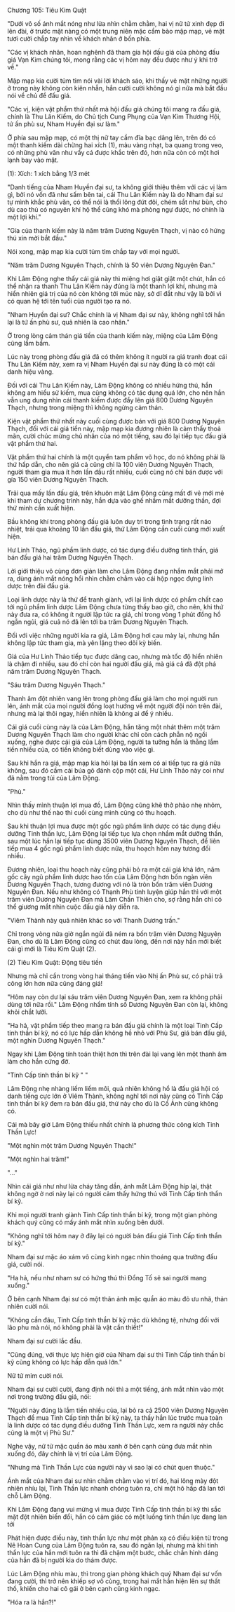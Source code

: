 




Chương 105: Tiêu Kim Quật


"Dưới vô số ánh mắt nóng như lửa nhìn chằm chằm, hai vị nữ tử xinh đẹp đi lên đài, ở trước mặt nàng có một trung niên mặc cẩm bào mập mạp, vẻ mặt tươi cười chắp tay nhìn về khách nhân ở bốn phía.

"Các vị khách nhân, hoan nghênh đã tham gia hội đấu giá của phòng đấu giá Vạn Kim chúng tôi, mong rằng các vị hôm nay đều được như ý khi trở về."

Mập mạp kia cười tủm tỉm nói vài lời khách sáo, khi thấy vẻ mặt những người ở trong này không còn kiên nhẫn, hắn cười cười không nó gì nữa mà bắt đầu nói về chủ đề đấu giá.

"Các vị, kiện vật phẩm thứ nhất mà hội đấu giá chúng tôi mang ra đấu giá, chính là Thu Lân Kiếm, do Chủ tịch Cung Phụng của Vạn Kim Thương Hội, tứ ấn phù sư, Nham Huyền đại sư làm."

Ở phía sau mập mạp, có một thị nữ tay cầm đĩa bạc dâng lên, trên đó có một thanh kiếm dài chừng hai xích (1), màu vàng nhạt, ba quang trong veo, có những phù văn như vẩy cá được khắc trên đó, hơn nữa còn có một hơi lạnh bay vào mặt.

(1): Xích: 1 xích bằng 1/3 mét

"Danh tiếng của Nham Huyền đại sư, ta không giới thiệu thêm với các vị làm gì, bởi nó vốn đã như sấm bên tai, cái Thu Lân Kiếm này là do Nham đại sư tự mình khắc phù văn, có thể nói là thổi lông đứt đôi, chém sắt như bùn, cho dù cao thủ có nguyên khí hộ thể cũng khó mà phòng ngự được, nó chính là một lợi khí."

"Gía của thanh kiếm này là năm trăm Dương Nguyên Thạch, vị nào có hứng thú xin mời bắt đầu."

Nói xong, mập mạp kia cười tủm tỉm chắp tay với mọi người.

"Năm trăm Dương Nguyên Thạch, chính là 50 viên Dương Nguyên Đan."

Khi Lâm Động nghe thấy cái giá này thì miệng hơi giật giật một chút, hắn có thể nhận ra thanh Thu Lân Kiếm này đúng là một thanh lợi khí, nhưng mà hiển nhiên giá trị của nó còn không tới múc này, sở dĩ đắt như vậy là bởi vì có quan hệ tới tên tuổi của người tạo ra nó.

"Nham Huyền đại sư? Chắc chính là vị Nham đại sư này, không nghĩ tới hắn lại là tứ ấn phù sư, quả nhiên là cao nhân."

Ở trong lòng cảm thán giá tiền của thanh kiếm này, miệng của Lâm Động cũng lẩm bẩm.

Lúc này trong phòng đấu giá đã có thêm không ít người ra giá tranh đoạt cái Thu Lân Kiếm này, xem ra vị Nham Huyền đại sư này đúng là có một cái danh hiệu vàng.

Đối với cái Thu Lân Kiếm này, Lâm Động không có nhiều hứng thú, hắn không am hiểu sử kiếm, mua cũng không có tác dụng quá lớn, cho nên hắn vẫn ung dung nhìn cái thanh kiếm được đẩy lên giá 800 Dương Nguyên Thạch, nhưng trong miệng thì không ngừng cảm thán.

Kiện vật phẩm thứ nhất này cuối cùng được bán với giá 800 Dương Nguyên Thạch, đối với cái giá tiền này, mập mạp kia đương nhiên là cảm thấy thoả mãn, cười chúc mừng chủ nhân của nó một tiếng, sau đó lại tiếp tục đấu giá vật phẩm thứ hai.

Vật phẩm thứ hai chính là một quyển tam phẩm võ học, do nó không phải là thứ hấp dẫn, cho nên giá cả cũng chỉ là 100 viên Dương Nguyên Thạch, người tham gia mua ít hơn lần đầu rất nhiều, cuối cùng nó chỉ bán được với gía 150 viên Dương Nguyên Thạch.

Trải qua mấy lần đấu giá, trên khuôn mặt Lâm Động cũng mất đi vẻ mới mẻ khi tham dự chương trình này, hắn dựa vào ghế nhắm mắt dưỡng thần, đợi thứ mình cần xuất hiện.

Bầu không khí trong phòng đấu giá luôn duy trì trong tình trạng rất náo nhiệt, trải qua khoảng 10 lần đấu giá, thứ Lâm Động cần cuối cùng mới xuất hiện.

Hư Linh Thảo, ngũ phẩm linh dược, có tác dụng điều dưỡng tinh thần, giá bán đấu giá hai trăm Dương Nguyên Thạch.

Lời giới thiệu vô cùng đơn giản làm cho Lâm Động đang nhắm mắt phải mở ra, dùng ánh mắt nóng hổi nhìn chằm chằm vào cái hộp ngọc đựng linh dược trên đài đấu giá.

Loại linh dược này là thứ để tranh giành, với lại linh dược có phẩm chất cao tới ngũ phẩm linh dược Lâm Động chưa từng thấy bao giờ, cho nên, khi thứ này đưa ra, có không ít người lập tức ra giá, chỉ trong vòng 1 phút đồng hồ ngắn ngủi, giá cuả nó đã lên tới ba trăm Dương Nguyên Thạch.

Đối với việc những người kia ra giá, Lâm Động hơi cau mày lại, nhưng hắn không lập tức tham gia, mà yên lặng theo dõi kỳ biến.

Giá của Hư Linh Thảo tiếp tục được dâng cao, nhưng mà tốc độ hiển nhiên là chậm đi nhiều, sau đó chỉ còn hai người đấu giá, mà giá cả đã đột phá năm trăm Dương Nguyên Thạch.

"Sáu trăm Dương Nguyên Thạch."

Thanh âm đột nhiên vang lên trong phòng đấu giá làm cho mọi người run lên, ánh mắt của mọi người đồng loạt hướng về một người đội nón trên đài, nhưng mà lại thôi ngay, hiển nhiên là không ai để ý nhiều.

Cái giá cuối cùng này là của Lâm Động, hắn tăng một nhát thêm một trăm Dương Nguyên Thạch làm cho người khác chỉ còn cách phẫn nộ ngồi xuống, nghe được cái giá của Lâm Động, người ta tưởng hắn là thằng lắm tiền nhiều của, có tiền không biết dùng vào việc gì.

Sau khi hắn ra giá, mập mạp kia hỏi lại ba lần xem có ai tiếp tục ra giá nữa không, sau đó cầm cái búa gõ đánh cộp một cái, Hư Linh Thảo này coi như đã nằm trong túi của Lâm Động.

"Phù."

Nhìn thấy mình thuận lợi mua đồ, Lâm Động cũng khẽ thở phào nhẹ nhõm, cho dù như thế nào thì cuối cùng mình cũng có thu hoạch.

Sau khi thuận lợi mua được một gốc ngũ phẩm linh dược có tác dụng điều dưỡng Tinh thần lực, Lâm Động lại tiếp tục lựa chọn nhắm mắt dưỡng thần, sau một lúc hắn lại tiếp tục dùng 3500 viên Dương Nguyên Thạch, để liên tiếp mua 4 gốc ngũ phẩm linh dược nữa, thu hoạch hôm nay tương đối nhiều.

Đương nhiên, loại thu hoạch này cũng phải bỏ ra một cái giá khá lớn, năm gốc cây ngũ phẩm linh dược hao tốn của Lâm Động hơn bốn ngàn viên Dương Nguyên Thạch, tương đương với nó là tròn bốn trăm viên Dương Nguyên Đan. Nếu như không có Thạnh Phù tinh luyện giúp hắn thì với một trăm viên Dương Nguyên Đan mà Lâm Chấn Thiên cho, sợ rằng hắn chỉ có thể giương mắt nhìn cuộc đấu giá này diễn ra.

"Viêm Thành này quả nhiên khác so với Thanh Dương trấn."

Chỉ trong vòng nửa giờ ngắn ngủi đã ném ra bốn trăm viên Dương Nguyên Đan, cho dù là Lâm Động cũng có chút đau lòng, đến nơi này hắn mới biết cái gì mới là Tiêu Kim Quật (2).

(2) Tiêu Kim Quật: Động tiêu tiền

Nhưng mà chỉ cần trong vòng hai tháng tiến vào Nhị ấn Phù sư, có phải trả công lớn hơn nữa cũng đáng giá!

"Hôm nay còn dư lại sáu trăm viên Dương Nguyên Đan, xem ra không phải dùng tới nữa rồi." Lâm Động nhẩm tính số Dương Nguyên Đan còn lại, không khỏi chắt lưỡi.

"Ha hả, vật phẩm tiếp theo mang ra bán đấu giá chính là một loại Tinh Cấp tinh thần bí kỹ, nó có lực hấp dẫn không hề nhỏ với Phù Sư, giá bán đấu giá, một nghìn Dương Nguyên Thạch."

Ngay khi Lâm Động tính toán thiệt hơn thì trên đài lại vang lên một thanh âm làm cho hắn cứng đờ.

"Tinh Cấp tinh thần bí kỹ " "

Lâm Động nhẹ nhàng liếm liếm môi, quả nhiên không hổ là đấu giá hội có danh tiếng cực lớn ở Viêm Thành, không nghĩ tới nơi này cũng có Tinh Cấp tinh thần bí kỹ đem ra bán đấu giá, thứ này cho dù là Cổ Ảnh cũng không có.

Cái mà bây giờ Lâm Động thiếu nhất chính là phương thức công kích Tinh Thần Lực!

"Một nghìn một trăm Dương Nguyên Thạch!"

"Một nghìn hai trăm!"

"..."

Nhìn cái giá như như lửa cháy tăng dần, ánh mắt Lâm Động híp lại, thật không ngờ ở nơi này lại có người cảm thấy hứng thú với Tinh Cấp tinh thần bí kỹ.

Khi mọi người tranh giành Tinh Cấp tinh thần bí kỹ, trong một gian phòng khách quý cũng có mấy ánh mắt nhìn xuống bên dưới.

"Không nghĩ tới hôm nay ở đây lại có người bán đấu giá Tinh Cấp tinh thần bí kỹ."

Nham đại sư mặc áo xám vô cùng kinh ngạc nhìn thoáng qua trường đấu giá, cười nói.

"Ha hả, nếu như nham sư có hứng thú thì Đổng Tố sẽ sai người mang xuống."

Ở bên cạnh Nham đại sư có một thân ảnh mặc quần áo màu đỏ ưu nhã, thản nhiên cười nói.

"Không cần đâu, Tinh Cấp tinh thần bí kỹ mặc dù không tệ, nhưng đối với lão phu mà nói, nó không phải là vật cần thiết!"

Nham đại sư cười lắc đầu.

"Cũng đúng, với thực lực hiện giờ của Nham đại sư thì Tinh Cấp tinh thần bí kỹ cũng không có lực hấp dẫn quá lớn."

Nữ tử mỉm cười nói.

Nham đại sư cười cười, đang định nói thì a một tiếng, ánh mắt nhìn vào một nơi trong trường đấu giá, nói:

"Người này đúng là lắm tiền nhiều của, lại bỏ ra cả 2500 viên Dương Nguyên Thạch để mua Tinh Cấp tinh thần bí kỹ này, ta thấy hắn lúc trước mua toàn là linh dược có tác dụng điều dưỡng Tinh Thần Lực, xem ra người này chắc cũng là một vị Phù Sư."

Nghe vậy, nữ tử mặc quần áo màu xanh ở bên cạnh cũng đưa mắt nhìn xuống đó, đây chính là vị trí của Lâm Động.

"Nhưng mà Tinh Thần Lực của người này vì sao lại có chút quen thuộc."

Ánh mắt của Nham đại sư nhìn chằm chằm vào vị trí đó, hai lông mày đột nhiên nhíu lại, Tinh Thần lực nhanh chóng tuôn ra, chỉ một hô hấp đã lan tới chỗ Lâm Động.

Khi Lâm Động đang vui mừng vì mua được Tinh Cấp tinh thần bí kỹ thì sắc mặt đột nhiên biến đổi, hắn có cảm giác có một luồng tinh thần lực đang lan tới

Phát hiện được điều này, tinh thần lực như một phản xạ có điều kiện từ trong Nê Hoàn Cung của Lâm Động tuôn ra, sau đó ngăn lại, nhưng mà khi tinh thần lực của hắn mới tuôn ra thì đã chậm một bước, chắc chắn hình dáng của hắn đã bị người kia do thám được.

Lúc Lâm Động nhíu màu, thì trong gian phòng khách quý Nham đại sư vốn đang cười, thì trở nên khiếp sợ vô cùng, trong hai mắt hắn hiện lên sự thất thố, khiến cho hai cô gái ở bên cạnh cũng kinh ngạc.

"Hóa ra là hắn?!"




